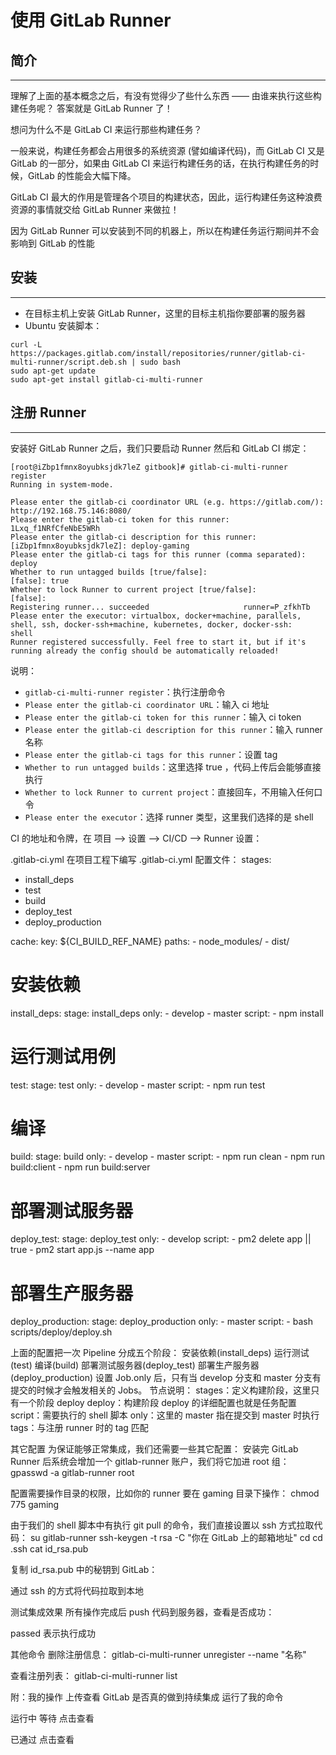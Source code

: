 # **使用 GitLab Runner**

## **简介**
---

理解了上面的基本概念之后，有没有觉得少了些什么东西 —— 由谁来执行这些构建任务呢？ 答案就是 GitLab Runner 了！

想问为什么不是 GitLab CI 来运行那些构建任务？

一般来说，构建任务都会占用很多的系统资源 (譬如编译代码)，而 GitLab CI 又是 GitLab 的一部分，如果由 GitLab CI 来运行构建任务的话，在执行构建任务的时候，GitLab 的性能会大幅下降。

GitLab CI 最大的作用是管理各个项目的构建状态，因此，运行构建任务这种浪费资源的事情就交给 GitLab Runner 来做拉！

因为 GitLab Runner 可以安装到不同的机器上，所以在构建任务运行期间并不会影响到 GitLab 的性能

## **安装**
---

- 在目标主机上安装 GitLab Runner，这里的目标主机指你要部署的服务器
- Ubuntu 安装脚本：
```
curl -L https://packages.gitlab.com/install/repositories/runner/gitlab-ci-multi-runner/script.deb.sh | sudo bash
sudo apt-get update
sudo apt-get install gitlab-ci-multi-runner
```

## **注册 Runner**
---

安装好 GitLab Runner 之后，我们只要启动 Runner 然后和 GitLab CI 绑定：

```
[root@iZbp1fmnx8oyubksjdk7leZ gitbook]# gitlab-ci-multi-runner register
Running in system-mode.                            
                                                   
Please enter the gitlab-ci coordinator URL (e.g. https://gitlab.com/):
http://192.168.75.146:8080/
Please enter the gitlab-ci token for this runner:
1Lxq_f1NRfCfeNbE5WRh
Please enter the gitlab-ci description for this runner:
[iZbp1fmnx8oyubksjdk7leZ]: deploy-gaming
Please enter the gitlab-ci tags for this runner (comma separated):
deploy
Whether to run untagged builds [true/false]:
[false]: true
Whether to lock Runner to current project [true/false]:
[false]: 
Registering runner... succeeded                     runner=P_zfkhTb
Please enter the executor: virtualbox, docker+machine, parallels, shell, ssh, docker-ssh+machine, kubernetes, docker, docker-ssh:
shell
Runner registered successfully. Feel free to start it, but if it's running already the config should be automatically reloaded! 
```
说明：
- `gitlab-ci-multi-runner register`：执行注册命令
- `Please enter the gitlab-ci coordinator URL`：输入 ci 地址
- `Please enter the gitlab-ci token for this runner`：输入 ci token
- `Please enter the gitlab-ci description for this runner`：输入 runner 名称
- `Please enter the gitlab-ci tags for this runner`：设置 tag
- `Whether to run untagged builds`：这里选择 true ，代码上传后会能够直接执行
- `Whether to lock Runner to current project`：直接回车，不用输入任何口令
- `Please enter the executor`：选择 runner 类型，这里我们选择的是 shell

CI 的地址和令牌，在 项目 --> 设置 --> CI/CD --> Runner 设置：

.gitlab-ci.yml
在项目工程下编写 .gitlab-ci.yml 配置文件：
stages:
  - install_deps
  - test
  - build
  - deploy_test
  - deploy_production

cache:
  key: ${CI_BUILD_REF_NAME}
  paths:
    - node_modules/
    - dist/

# 安装依赖
install_deps:
  stage: install_deps
  only:
    - develop
    - master
  script:
    - npm install

# 运行测试用例
test:
  stage: test
  only:
    - develop
    - master
  script:
    - npm run test

# 编译
build:
  stage: build
  only:
    - develop
    - master
  script:
    - npm run clean
    - npm run build:client
    - npm run build:server

# 部署测试服务器
deploy_test:
  stage: deploy_test
  only:
    - develop
  script:
    - pm2 delete app || true
    - pm2 start app.js --name app

# 部署生产服务器
deploy_production:
  stage: deploy_production
  only:
    - master
  script:
    - bash scripts/deploy/deploy.sh

上面的配置把一次 Pipeline 分成五个阶段：
安装依赖(install_deps)
运行测试(test)
编译(build)
部署测试服务器(deploy_test)
部署生产服务器(deploy_production)
设置 Job.only 后，只有当 develop 分支和 master 分支有提交的时候才会触发相关的 Jobs。
节点说明：
stages：定义构建阶段，这里只有一个阶段 deploy
deploy：构建阶段 deploy 的详细配置也就是任务配置
script：需要执行的 shell 脚本
only：这里的 master 指在提交到 master 时执行
tags：与注册 runner 时的 tag 匹配

其它配置
为保证能够正常集成，我们还需要一些其它配置：
安装完 GitLab Runner 后系统会增加一个 gitlab-runner 账户，我们将它加进 root 组：
gpasswd -a gitlab-runner root

配置需要操作目录的权限，比如你的 runner 要在 gaming 目录下操作：
chmod 775 gaming

由于我们的 shell 脚本中有执行 git pull 的命令，我们直接设置以 ssh 方式拉取代码：
su gitlab-runner
ssh-keygen -t rsa -C "你在 GitLab 上的邮箱地址"
cd 
cd .ssh
cat id_rsa.pub

复制 id_rsa.pub 中的秘钥到 GitLab：

通过 ssh 的方式将代码拉取到本地

测试集成效果
所有操作完成后 push 代码到服务器，查看是否成功：

passed 表示执行成功

其他命令
删除注册信息：
gitlab-ci-multi-runner unregister --name "名称"

查看注册列表：
gitlab-ci-multi-runner list


附：我的操作
上传查看 GitLab 是否真的做到持续集成 运行了我的命令

运行中 等待 点击查看

已通过 点击查看



